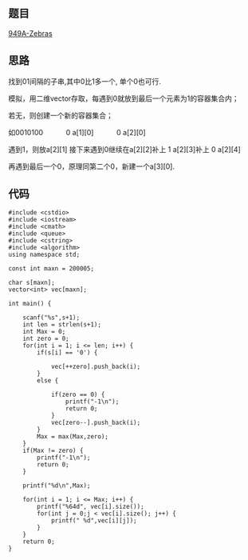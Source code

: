 ## 题目

[949A-Zebras](http://codeforces.com/problemset/problem/949/A)

## 思路

找到01间隔的子串,其中0比1多一个, 单个0也可行.

模拟，用二维vector存取，每遇到0就放到最后一个元素为1的容器集合内；

若无，则创建一个新的容器集合；

如0010100
　　　0 a[1][0]
　　　0 a[2][0]

遇到1，则放a[2][1]
接下来遇到0继续在a[2][2]补上
1  a[2][3]补上
0  a[2][4]

再遇到最后一个0，原理同第二个0，新建一个a[3][0].

## 代码

```
#include <cstdio>
#include <iostream>
#include <cmath>
#include <queue>
#include <cstring>
#include <algorithm>
using namespace std;

const int maxn = 200005;

char s[maxn];
vector<int> vec[maxn];

int main() {
    
    scanf("%s",s+1);
    int len = strlen(s+1);
    int Max = 0;
    int zero = 0;
    for(int i = 1; i <= len; i++) {
        if(s[i] == '0') {
            
            vec[++zero].push_back(i);
        }
        else {
            
            if(zero == 0) {
                printf("-1\n");
                return 0;
            }
            vec[zero--].push_back(i);
        }
        Max = max(Max,zero);
    }
    if(Max != zero) {
        printf("-1\n");
        return 0;
    }

    printf("%d\n",Max);
    
    for(int i = 1; i <= Max; i++) {
        printf("%64d", vec[i].size());
        for(int j = 0;j < vec[i].size(); j++) {
            printf(" %d",vec[i][j]);
        }
    }
    return 0;
}
```